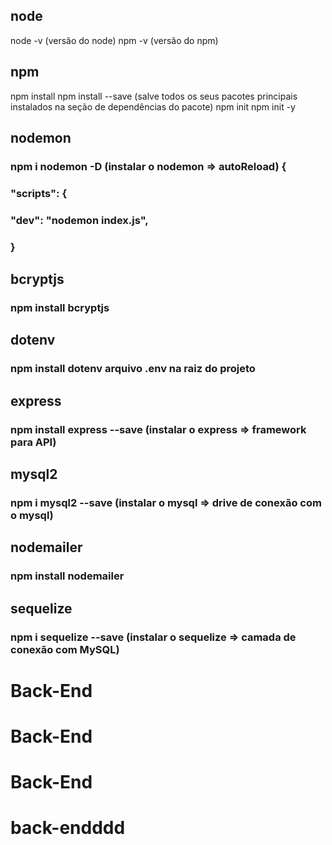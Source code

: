 ## node
node -v (versão do node)
npm -v (versão do npm)

## npm
npm install 
npm install --save (salve todos os seus pacotes principais instalados na seção de dependências do pacote)
npm init
npm init -y

## nodemon
### npm i nodemon -D (instalar o nodemon => autoReload) {
###    "scripts": {
###    "dev": "nodemon index.js",
### }

## bcryptjs
### npm install bcryptjs

## dotenv
### npm install dotenv arquivo .env na raiz do projeto

## express
### npm install express --save (instalar o express => framework para API)

## mysql2
### npm i mysql2 --save (instalar o mysql => drive de conexão com o mysql)

## nodemailer
### npm install nodemailer

## sequelize
### npm i sequelize --save (instalar o sequelize => camada de conexão com MySQL)

# Back-End
# Back-End
# Back-End
# back-endddd
